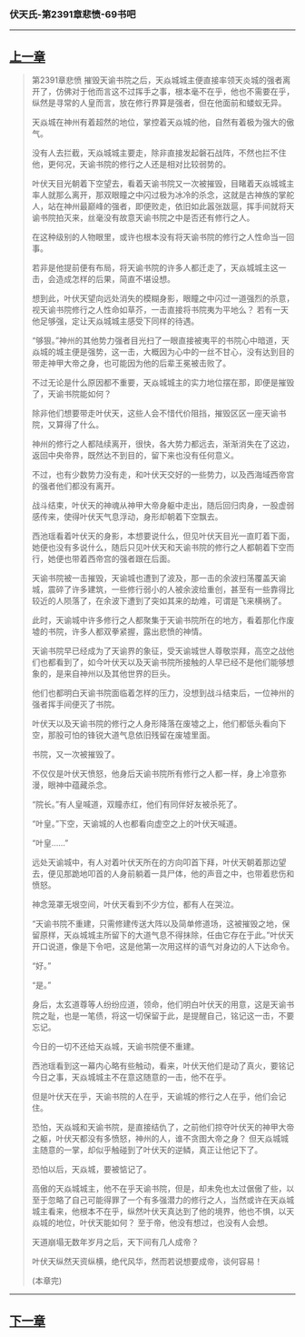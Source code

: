 ### 伏天氏-第2391章悲愤-69书吧

--------
[上一章](./34d19e7b4ffa63ed929e686419891685.md)
--------


>
>
>
>第2391章悲愤
>摧毁天谕书院之后，天焱城城主便直接率领天炎城的强者离开了，仿佛对于他而言这不过挥手之事，根本毫不在乎，他也不需要在乎，纵然是寻常的人皇而言，放在修行界算是强者，但在他面前和蝼蚁无异。
>
>天焱城在神州有着超然的地位，掌控着天焱城的他，自然有着极为强大的傲气。
>
>没有人去拦截，天焱城城主要走，除非直接发起磐石战阵，不然也拦不住他，更何况，天谕书院的修行之人还是相对比较弱势的。
>
>叶伏天目光朝着下空望去，看着天谕书院又一次被摧毁，目睹着天焱城城主率人就那么离开，那双眼瞳之中闪过极为冰冷的杀念，这就是古神族的掌舵人，站在神州最巅峰的强者，即便败走，依旧如此嚣张跋扈，挥手间就将天谕书院拍灭来，丝毫没有故意天谕书院之中是否还有修行之人。
>
>在这种级别的人物眼里，或许也根本没有将天谕书院的修行之人性命当一回事。
>
>若非是他提前便有布局，将天谕书院的许多人都迁走了，天焱城城主这一击，会造成怎样的后果，简直不堪设想。
>
>想到此，叶伏天望向远处消失的模糊身影，眼瞳之中闪过一道强烈的杀意，视天谕书院修行之人性命如草芥，一击直接将书院夷为平地么？
>若有一天他足够强，定让天焱城城主感受下同样的待遇。
>
>“够狠。”神州的其他势力强者目光扫了一眼直接被夷平的书院心中暗道，天焱城的城主便是强势，这一击，大概因为心中的一丝不甘心，没有达到目的带走神甲大帝之身，也可能因为他的后辈王冕被击败了。
>
>不过无论是什么原因都不重要，天焱城城主的实力地位摆在那，即便是摧毁了，天谕书院能如何？
>
>除非他们想要带走叶伏天，这些人会不惜代价阻挡，摧毁区区一座天谕书院，又算得了什么。
>
>神州的修行之人都陆续离开，很快，各大势力都远去，渐渐消失在了这边，返回中央帝界，既然达不到目的，留下来也没有任何意义。
>
>不过，也有少数势力没有走，和叶伏天交好的一些势力，以及西海域西帝宫的强者他们都没有离开。
>
>战斗结束，叶伏天的神魂从神甲大帝身躯中走出，随后回归肉身，一股虚弱感传来，使得叶伏天气息浮动，身形却朝着下空飘去。
>
>西池瑶看着叶伏天的身影，本想要说什么，但见叶伏天目光一直盯着下面，她便也没有多说什么，随后只见叶伏天和天谕书院的修行之人都朝着下空而行，她便也带着西帝宫的强者跟在后面。
>
>天谕书院被一击摧毁，天谕城也遭到了波及，那一击的余波扫荡覆盖天谕城，震碎了许多建筑，一些修行弱小的人被余波给重创，甚至有一些靠得比较近的人陨落了，在余波下遭到了突如其来的劫难，可谓是飞来横祸了。
>
>此时，天谕城中许多修行之人都聚集于天谕书院所在的地方，看着那化作废墟的书院，许多人都双拳紧握，露出悲愤的神情。
>
>天谕书院早已经成为了天谕界的象征，受天谕城世人尊敬崇拜，高空之战他们也都看到了，如今叶伏天以及天谕书院所接触的人早已经不是他们能够想象的，是来自神州以及其他世界的巨头。
>
>他们也都明白天谕书院面临着怎样的压力，没想到战斗结束后，一位神州的强者挥手间便灭了书院。
>
>叶伏天以及天谕书院的修行之人身形降落在废墟之上，他们都低头看向下空，那股可怕的锋锐大道气息依旧残留在废墟里面。
>
>书院，又一次被摧毁了。
>
>不仅仅是叶伏天愤怒，他身后天谕书院所有修行之人都一样，身上冷意弥漫，眼神中蕴藏杀念。
>
>“院长。”有人皇喊道，双瞳赤红，他们有同伴好友被杀死了。
>
>“叶皇。”下空，天谕城的人也都看向虚空之上的叶伏天喊道。
>
>“叶皇……”
>
>远处天谕城中，有人对着叶伏天所在的方向叩首下拜，叶伏天朝着那边望去，便见那跪地叩首的人身前躺着一具尸体，他的声音之中，也带着悲伤和愤怒。
>
>神念笼罩无垠空间，叶伏天看到不少方位，都有人在哭泣。
>
>“天谕书院不重建，只需修建传送大阵以及简单修道场，这被摧毁之地，保留原样，天焱城城主所留下的大道气息不得抹除，任由它存在于此。”叶伏天开口说道，像是下令吧，这是他第一次用这样的语气对身边的人下达命令。
>
>“好。”
>
>“是。”
>
>身后，太玄道尊等人纷纷应道，领命，他们明白叶伏天的用意，这是天谕书院之耻，也是一笔债，将这一切保留于此，是提醒自己，铭记这一击，不要忘记。
>
>今日的一切不还给天焱城，天谕书院便不重建。
>
>西池瑶看到这一幕内心略有些触动，看来，叶伏天他们是动了真火，要铭记今日之事，天焱城城主不在意这随意的一击，他不在乎。
>
>但是叶伏天在乎，天谕书院的人在乎，天谕城的修行之人在乎，他们会记住。
>
>恐怕，天焱城和天谕书院，是直接结仇了，之前他们掠夺叶伏天的神甲大帝之躯，叶伏天都没有多愤怒，神州的人，谁不贪图大帝之身？
>但天焱城城主随意的一掌，却似乎触碰到了叶伏天的逆鳞，真正让他记下了。
>
>恐怕以后，天焱城，要被惦记了。
>
>高傲的天焱城城主，他不在乎天谕书院，但是，却未免也太过倨傲了些，以至于忽略了自己可能得罪了一个有多强潜力的修行之人，当然或许在天焱城城主看来，他根本不在乎，纵然叶伏天真达到了他的境界，他也不惧，以天焱城的地位，叶伏天能如何？
>至于帝，他没有想过，也没有人会想。
>
>天道崩塌无数年岁月之后，天下间有几人成帝？
>
>叶伏天纵然天资纵横，绝代风华，然而若说想要成帝，谈何容易！
>
>(本章完)
>
>

--------
[下一章](./387cb6563ba5da572863966ffd63b7ab.md)
--------
